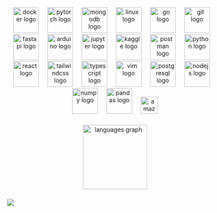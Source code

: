 ###

<div align="center">
  <img src="https://cdn.jsdelivr.net/gh/devicons/devicon/icons/docker/docker-original.svg" height="60" alt="docker logo"  />
  <img width="12" />
  <img src="https://cdn.jsdelivr.net/gh/devicons/devicon/icons/pytorch/pytorch-original.svg" height="60" alt="pytorch logo"  />
  <img width="12" />
  <img src="https://cdn.jsdelivr.net/gh/devicons/devicon/icons/mongodb/mongodb-original.svg" height="60" alt="mongodb logo"  />
  <img width="12" />
  <img src="https://cdn.jsdelivr.net/gh/devicons/devicon/icons/linux/linux-original.svg" height="60" alt="linux logo"  />
  <img width="12" />
  <img src="https://cdn.jsdelivr.net/gh/devicons/devicon/icons/go/go-original.svg" height="60" alt="go logo"  />
  <img width="12" />
  <img src="https://cdn.jsdelivr.net/gh/devicons/devicon/icons/git/git-original.svg" height="60" alt="git logo"  />
  <img width="12" />
  <img src="https://cdn.jsdelivr.net/gh/devicons/devicon/icons/fastapi/fastapi-original.svg" height="60" alt="fastapi logo"  />
  <img width="12" />
  <img src="https://cdn.simpleicons.org/arduino/00979D" height="60" alt="arduino logo"  />
  <img width="12" />
  <img src="https://cdn.simpleicons.org/jupyter/F37626" height="60" alt="jupyter logo"  />
  <img width="12" />
  <img src="https://cdn.simpleicons.org/kaggle/20BEFF" height="60" alt="kaggle logo"  />
  <img width="12" />
  <img src="https://cdn.simpleicons.org/postman/FF6C37" height="60" alt="postman logo"  />
  <img width="12" />
  <img src="https://cdn.jsdelivr.net/gh/devicons/devicon/icons/python/python-original.svg" height="60" alt="python logo"  />
  <img width="12" />
  <img src="https://cdn.simpleicons.org/react/61DAFB" height="60" alt="react logo"  />
  <img width="12" />
  <img src="https://cdn.simpleicons.org/tailwindcss/06B6D4" height="60" alt="tailwindcss logo"  />
  <img width="12" />
  <img src="https://cdn.simpleicons.org/typescript/3178C6" height="60" alt="typescript logo"  />
  <img width="12" />
  <img src="https://cdn.simpleicons.org/vim/019733" height="60" alt="vim logo"  />
  <img width="12" />
  <img src="https://cdn.jsdelivr.net/gh/devicons/devicon/icons/postgresql/postgresql-original.svg" height="60" alt="postgresql logo"  />
  <img width="12" />
  <img src="https://cdn.jsdelivr.net/gh/devicons/devicon/icons/nodejs/nodejs-original.svg" height="60" alt="nodejs logo"  />
  <img width="12" />
  <img src="https://cdn.jsdelivr.net/gh/devicons/devicon/icons/numpy/numpy-original.svg" height="60" alt="numpy logo"  />
  <img width="12" />
  <img src="https://cdn.jsdelivr.net/gh/devicons/devicon/icons/pandas/pandas-original.svg" height="60" alt="pandas logo"  />
  <img width="12" />
  <img src="https://upload.wikimedia.org/wikipedia/commons/9/93/Amazon_Web_Services_Logo.svg" height="40" alt="amazonwebservices logo"  />
</div>

###

<div align="center">
  <img src="https://github-readme-stats.vercel.app/api/top-langs?username=codila125&locale=en&hide_title=true&layout=compact&card_width=320&langs_count=5&theme=gruvbox&hide_border=true&order=2" height="150" alt="languages graph"  />
</div>

###

<picture>
  <img src="https://pacman.abozanona.me?username=codila125" />
</picture>

###
